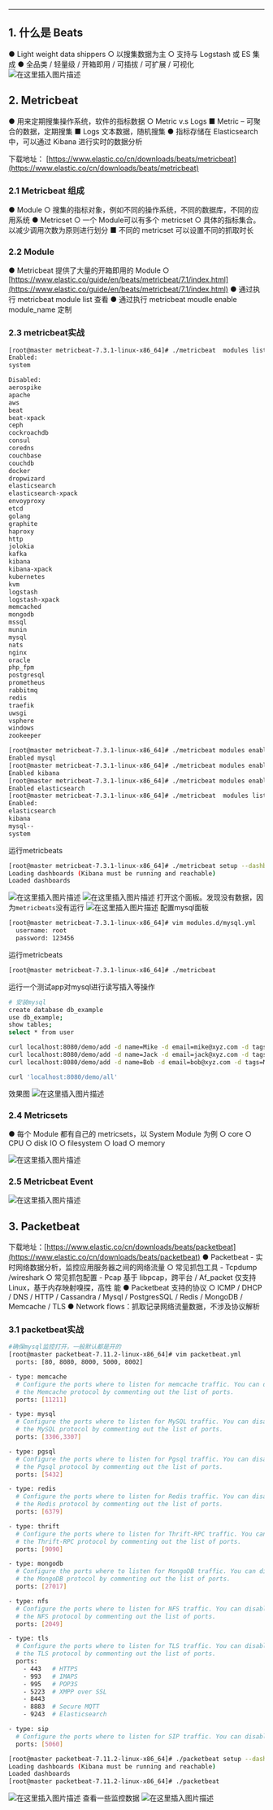


------
## 1. 什么是 Beats
● Light weight data shippers
○ 以搜集数据为主
○ 支持与 Logstash 或 ES 集成
● 全品类 / 轻量级 / 开箱即用 / 可插拔
/ 可扩展 / 可视化
![在这里插入图片描述](https://i-blog.csdnimg.cn/blog_migrate/32d16003d2ba5cc115975c3bb11496b2.png)
## 2. Metricbeat
● 用来定期搜集操作系统，软件的指标数据
○ Metric v.s Logs
■ Metric – 可聚合的数据，定期搜集
■ Logs 文本数据，随机搜集
● 指标存储在 Elasticsearch 中，可以通过 Kibana 进行实时的数据分析

下载地址：
[https://www.elastic.co/cn/downloads/beats/metricbeat](https://www.elastic.co/cn/downloads/beats/metricbeat)

### 2.1 Metricbeat 组成
● Module
○ 搜集的指标对象，例如不同的操作系统，不同的数据库，不同的应用系统
● Metricset
○ 一个 Module可以有多个 metricset
○ 具体的指标集合。以减少调用次数为原则进行划分
■ 不同的 metricset 可以设置不同的抓取时长


### 2.2 Module
● Metricbeat 提供了大量的开箱即用的 Module
○ [https://www.elastic.co/guide/en/beats/metricbeat/7.1/index.html](https://www.elastic.co/guide/en/beats/metricbeat/7.1/index.html)
● 通过执行 metricbeat module list 查看
● 通过执行 metricbeat moudle enable module_name 定制


### 2.3 metricbeat实战
```bash
[root@master metricbeat-7.3.1-linux-x86_64]# ./metricbeat  modules list
Enabled:
system

Disabled:
aerospike
apache
aws
beat
beat-xpack
ceph
cockroachdb
consul
coredns
couchbase
couchdb
docker
dropwizard
elasticsearch
elasticsearch-xpack
envoyproxy
etcd
golang
graphite
haproxy
http
jolokia
kafka
kibana
kibana-xpack
kubernetes
kvm
logstash
logstash-xpack
memcached
mongodb
mssql
munin
mysql
nats
nginx
oracle
php_fpm
postgresql
prometheus
rabbitmq
redis
traefik
uwsgi
vsphere
windows
zookeeper

[root@master metricbeat-7.3.1-linux-x86_64]# ./metricbeat modules enable mysql
Enabled mysql
[root@master metricbeat-7.3.1-linux-x86_64]# ./metricbeat modules enable kibana
Enabled kibana
[root@master metricbeat-7.3.1-linux-x86_64]# ./metricbeat modules enable elasticsearch
Enabled elasticsearch
[root@master metricbeat-7.3.1-linux-x86_64]# ./metricbeat  modules list
Enabled:
elasticsearch
kibana
mysql--
system

```
运行metricbeats
```bash
[root@master metricbeat-7.3.1-linux-x86_64]# ./metricbeat setup --dashboards
Loading dashboards (Kibana must be running and reachable)
Loaded dashboards
```
![在这里插入图片描述](https://i-blog.csdnimg.cn/blog_migrate/1abe55585720ad6c19f3889a8897bd9f.png)
![在这里插入图片描述](https://i-blog.csdnimg.cn/blog_migrate/415408b967102d181aa76a27443f5957.png)
打开这个面板。发现没有数据，因为`metricbeats`没有运行
![在这里插入图片描述](https://i-blog.csdnimg.cn/blog_migrate/a071719c03936357b9b86dbc83d4ffae.png)
配置mysql面板

```bash
[root@master metricbeat-7.3.1-linux-x86_64]# vim modules.d/mysql.yml
  username: root
  password: 123456
```

运行metricbeats

```bash
[root@master metricbeat-7.3.1-linux-x86_64]# ./metricbeat 
```

运行一个测试app对mysql进行读写插入等操作


```bash
# 安装mysql
create database db_example
use db_example;
show tables;
select * from user

curl localhost:8080/demo/add -d name=Mike -d email=mike@xyz.com -d tags=Elasticsearch,IntelliJ
curl localhost:8080/demo/add -d name=Jack -d email=jack@xyz.com -d tags=Mysql,IntelliJ
curl localhost:8080/demo/add -d name=Bob -d email=bob@xyz.com -d tags=Mysql,IntelliJ

curl 'localhost:8080/demo/all'
```
效果图
![在这里插入图片描述](https://i-blog.csdnimg.cn/blog_migrate/a28768b029d14ee580c36c1b34f4118b.png)



### 2.4 Metricsets
● 每个 Module 都有自己的 metricsets，以 System Module 为例
○ core
○ CPU
○ disk IO
○ filesystem
○ load
○ memory

![在这里插入图片描述](https://i-blog.csdnimg.cn/blog_migrate/dc6703eafc415c95d0edd90fd488f661.png)



### 2.5 Metricbeat Event

![在这里插入图片描述](https://i-blog.csdnimg.cn/blog_migrate/6c73ce6e609cbd4dec0af067495f39ab.png)

## 3. Packetbeat
下载地址：[https://www.elastic.co/cn/downloads/beats/packetbeat](https://www.elastic.co/cn/downloads/beats/packetbeat)
● Packetbeat - 实时网络数据分析，监控应用服务器之间的网络流量
○ 常见抓包工具 - Tcpdump /wireshark
○ 常见抓包配置 - Pcap 基于 libpcap，跨平台 / Af_packet 仅支持 Linux，基于内存映射嗅探，高性
能
● Packetbeat 支持的协议
○ ICMP / DHCP / DNS / HTTP / Cassandra / Mysql / PostgresSQL / Redis / MongoDB / Memcache /
TLS
● Network flows：抓取记录网络流量数据，不涉及协议解析

### 3.1 packetbeat实战
```bash
#确保mysql监控打开，一般默认都是开的 
[root@master packetbeat-7.11.2-linux-x86_64]# vim packetbeat.yml
  ports: [80, 8080, 8000, 5000, 8002]

- type: memcache
  # Configure the ports where to listen for memcache traffic. You can disable
  # the Memcache protocol by commenting out the list of ports.
  ports: [11211]

- type: mysql
  # Configure the ports where to listen for MySQL traffic. You can disable
  # the MySQL protocol by commenting out the list of ports.
  ports: [3306,3307]

- type: pgsql
  # Configure the ports where to listen for Pgsql traffic. You can disable
  # the Pgsql protocol by commenting out the list of ports.
  ports: [5432]

- type: redis
  # Configure the ports where to listen for Redis traffic. You can disable
  # the Redis protocol by commenting out the list of ports.
  ports: [6379]

- type: thrift
  # Configure the ports where to listen for Thrift-RPC traffic. You can disable
  # the Thrift-RPC protocol by commenting out the list of ports.
  ports: [9090]

- type: mongodb
  # Configure the ports where to listen for MongoDB traffic. You can disable
  # the MongoDB protocol by commenting out the list of ports.
  ports: [27017]

- type: nfs
  # Configure the ports where to listen for NFS traffic. You can disable
  # the NFS protocol by commenting out the list of ports.
  ports: [2049]

- type: tls
  # Configure the ports where to listen for TLS traffic. You can disable
  # the TLS protocol by commenting out the list of ports.
  ports:
    - 443   # HTTPS
    - 993   # IMAPS
    - 995   # POP3S
    - 5223  # XMPP over SSL
    - 8443
    - 8883  # Secure MQTT
    - 9243  # Elasticsearch

- type: sip
  # Configure the ports where to listen for SIP traffic. You can disable the SIP protocol by commenting out the list of ports.
  ports: [5060]

[root@master packetbeat-7.11.2-linux-x86_64]# ./packetbeat setup --dashboards
Loading dashboards (Kibana must be running and reachable)
Loaded dashboards
[root@master packetbeat-7.11.2-linux-x86_64]# ./packetbeat 
```

![在这里插入图片描述](https://i-blog.csdnimg.cn/blog_migrate/a0ff3825ba4f84a7bf4378c1eaf30fd6.png)
查看一些监控数据
![在这里插入图片描述](https://i-blog.csdnimg.cn/blog_migrate/a09dfc9e37e7b6ce16cab7c9d1a902d4.png)

